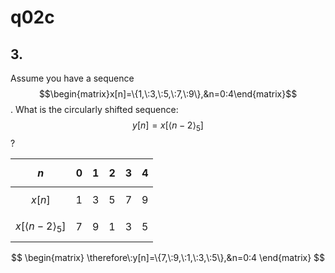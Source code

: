 # q02c

## 3.
Assume you have a sequence $$\begin{matrix}x[n]=\{1,\:3,\:5,\:7,\:9\},&n=0:4\end{matrix}$$. What is the circularly shifted sequence: $$y[n]=x[\left<n-2\right>_5]$$?


| $$n$$ | 0 | 1 | 2 | 3 | 4 |
| :---: | - | - | - | - | - |
| $$x[n]$$ | 1 | 3 | 5 | 7 | 9 |
| $$x[\left<n-2\right>_5]$$ | 7 | 9 | 1 | 3 | 5 |

$$
\begin{matrix}
\therefore\:y[n]=\{7,\:9,\:1,\:3,\:5\},&n=0:4
\end{matrix}
$$
